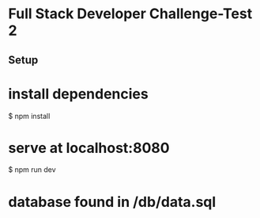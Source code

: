# Full Stack Developer Challenge-Test 2

## Setup

# install dependencies
$ npm install

# serve at localhost:8080
$ npm run dev

# database found in /db/data.sql
